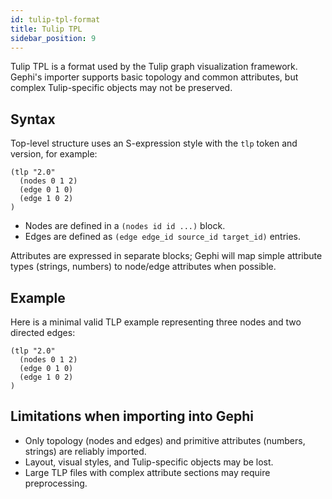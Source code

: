 ```yaml
---
id: tulip-tpl-format
title: Tulip TPL
sidebar_position: 9
---
```


Tulip TPL is a format used by the Tulip graph visualization framework. Gephi's importer supports basic topology and common attributes, but complex Tulip-specific objects may not be preserved.

## Syntax

Top-level structure uses an S-expression style with the `tlp` token and version, for example:

```
(tlp "2.0"
  (nodes 0 1 2)
  (edge 0 1 0)
  (edge 1 0 2)
)
```

- Nodes are defined in a `(nodes id id ...)` block.
- Edges are defined as `(edge edge_id source_id target_id)` entries.

Attributes are expressed in separate blocks; Gephi will map simple attribute types (strings, numbers) to node/edge attributes when possible.

## Example

Here is a minimal valid TLP example representing three nodes and two directed edges:

```
(tlp "2.0"
  (nodes 0 1 2)
  (edge 0 1 0)
  (edge 1 0 2)
)
```

## Limitations when importing into Gephi

- Only topology (nodes and edges) and primitive attributes (numbers, strings) are reliably imported.
- Layout, visual styles, and Tulip-specific objects may be lost.
- Large TLP files with complex attribute sections may require preprocessing.